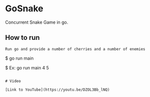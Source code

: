 # GoSnake

Concurrent Snake Game in go.

## How to run

```
Run go and provide a number of cherries and a number of enemies
```
$ go run main <cherries> <enemies>

$ Ex:  go run main 4 5
```

# Video

[Link to YouTube](https://youtu.be/DZOL3Bb_lNQ)